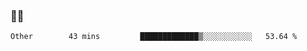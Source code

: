 ### 👨‍💻

<!--START_SECTION:waka-->

```text
Other        43 mins         █████████████▒░░░░░░░░░░░   53.64 %
```

<!--END_SECTION:waka-->
